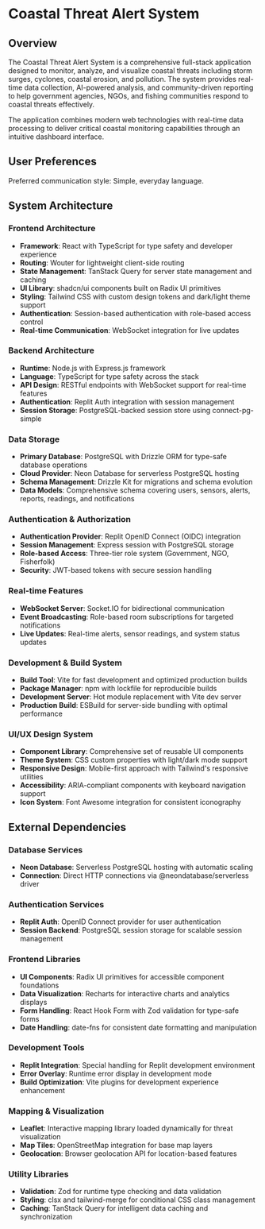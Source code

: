 # Coastal Threat Alert System

## Overview

The Coastal Threat Alert System is a comprehensive full-stack application designed to monitor, analyze, and visualize coastal threats including storm surges, cyclones, coastal erosion, and pollution. The system provides real-time data collection, AI-powered analysis, and community-driven reporting to help government agencies, NGOs, and fishing communities respond to coastal threats effectively.

The application combines modern web technologies with real-time data processing to deliver critical coastal monitoring capabilities through an intuitive dashboard interface.

## User Preferences

Preferred communication style: Simple, everyday language.

## System Architecture

### Frontend Architecture
- **Framework**: React with TypeScript for type safety and developer experience
- **Routing**: Wouter for lightweight client-side routing
- **State Management**: TanStack Query for server state management and caching
- **UI Library**: shadcn/ui components built on Radix UI primitives
- **Styling**: Tailwind CSS with custom design tokens and dark/light theme support
- **Authentication**: Session-based authentication with role-based access control
- **Real-time Communication**: WebSocket integration for live updates

### Backend Architecture
- **Runtime**: Node.js with Express.js framework
- **Language**: TypeScript for type safety across the stack
- **API Design**: RESTful endpoints with WebSocket support for real-time features
- **Authentication**: Replit Auth integration with session management
- **Session Storage**: PostgreSQL-backed session store using connect-pg-simple

### Data Storage
- **Primary Database**: PostgreSQL with Drizzle ORM for type-safe database operations
- **Cloud Provider**: Neon Database for serverless PostgreSQL hosting
- **Schema Management**: Drizzle Kit for migrations and schema evolution
- **Data Models**: Comprehensive schema covering users, sensors, alerts, reports, readings, and notifications

### Authentication & Authorization
- **Authentication Provider**: Replit OpenID Connect (OIDC) integration
- **Session Management**: Express session with PostgreSQL storage
- **Role-based Access**: Three-tier role system (Government, NGO, Fisherfolk)
- **Security**: JWT-based tokens with secure session handling

### Real-time Features
- **WebSocket Server**: Socket.IO for bidirectional communication
- **Event Broadcasting**: Role-based room subscriptions for targeted notifications
- **Live Updates**: Real-time alerts, sensor readings, and system status updates

### Development & Build System
- **Build Tool**: Vite for fast development and optimized production builds
- **Package Manager**: npm with lockfile for reproducible builds
- **Development Server**: Hot module replacement with Vite dev server
- **Production Build**: ESBuild for server-side bundling with optimal performance

### UI/UX Design System
- **Component Library**: Comprehensive set of reusable UI components
- **Theme System**: CSS custom properties with light/dark mode support
- **Responsive Design**: Mobile-first approach with Tailwind's responsive utilities
- **Accessibility**: ARIA-compliant components with keyboard navigation support
- **Icon System**: Font Awesome integration for consistent iconography

## External Dependencies

### Database Services
- **Neon Database**: Serverless PostgreSQL hosting with automatic scaling
- **Connection**: Direct HTTP connections via @neondatabase/serverless driver

### Authentication Services
- **Replit Auth**: OpenID Connect provider for user authentication
- **Session Backend**: PostgreSQL session storage for scalable session management

### Frontend Libraries
- **UI Components**: Radix UI primitives for accessible component foundations
- **Data Visualization**: Recharts for interactive charts and analytics displays
- **Form Handling**: React Hook Form with Zod validation for type-safe forms
- **Date Handling**: date-fns for consistent date formatting and manipulation

### Development Tools
- **Replit Integration**: Special handling for Replit development environment
- **Error Overlay**: Runtime error display in development mode
- **Build Optimization**: Vite plugins for development experience enhancement

### Mapping & Visualization
- **Leaflet**: Interactive mapping library loaded dynamically for threat visualization
- **Map Tiles**: OpenStreetMap integration for base map layers
- **Geolocation**: Browser geolocation API for location-based features

### Utility Libraries
- **Validation**: Zod for runtime type checking and data validation
- **Styling**: clsx and tailwind-merge for conditional CSS class management
- **Caching**: TanStack Query for intelligent data caching and synchronization